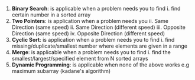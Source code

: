 1. **Binary Search**: is applicable when a problem needs you to find
    i. find certain number in a sorted array
2. **Two Pointers**: is application when a problem needs you
    ii. Same Direction (same speed)
    ii. Same Direction (different speed)
    iii. Opposite Direction (same speed)
    iv. Opposite Direction (different speed)
3. **Cyclic Sort**: is application when a problem needs you to find
    i. find missing/duplicate/smallest number where elements are given in a range
4. **Merge**: is applicable when a problem needs you to find
    i. find the smallest/largest/specified element from N sorted arrays
5. **Dynamic Programming**: is applicable when none of the above works e.g maximum subarray (kadane's algorithm)